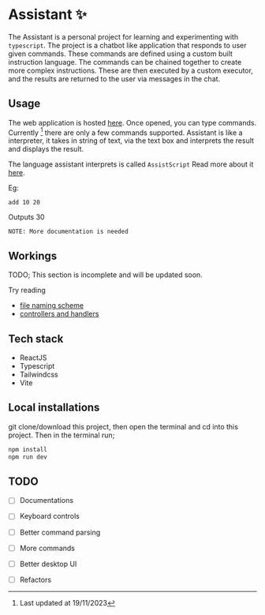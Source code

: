 # Assistant ✨

The Assistant is a personal project for learning and experimenting with `typescript`. The project is a chatbot like application that responds to user given commands. These commands are defined using a custom built instruction language. The commands can be chained together to create more complex instructions. These are then executed by a custom executor, and the results are returned to the user via messages in the chat.

## Usage

The web application is hosted [here](https://assistant-ebon.vercel.app/). Once opened, you can type commands. Currently [^date] there are only a few commands supported.
Assistant is like a interpreter, it takes in string of text, via the text box and interprets the result and displays the result.

The language assistant interprets is called `AssistScript`
Read more about it [here](./docs/Language/lang.md).

Eg:
```
add 10 20
```
Outputs 30

    NOTE: More documentation is needed

## Workings

TODO; This section is incomplete and will be updated soon.


Try reading

- [file naming scheme](./docs/File_naming_scheme.md)
- [controllers and handlers](./docs/What%20are%20controller%20and%20handlers.md)

## Tech stack

- ReactJS
- Typescript
- Tailwindcss
- Vite

## Local installations

git clone/download this project, then open the terminal and cd into this project. Then in the terminal run;

```bash
npm install
npm run dev
```

## TODO

- [ ] Documentations
- [ ] Keyboard controls
- [ ] Better command parsing
- [ ] More commands
- [ ] Better desktop UI
- [ ] Refactors


[^date]: Last updated at 19/11/2023
